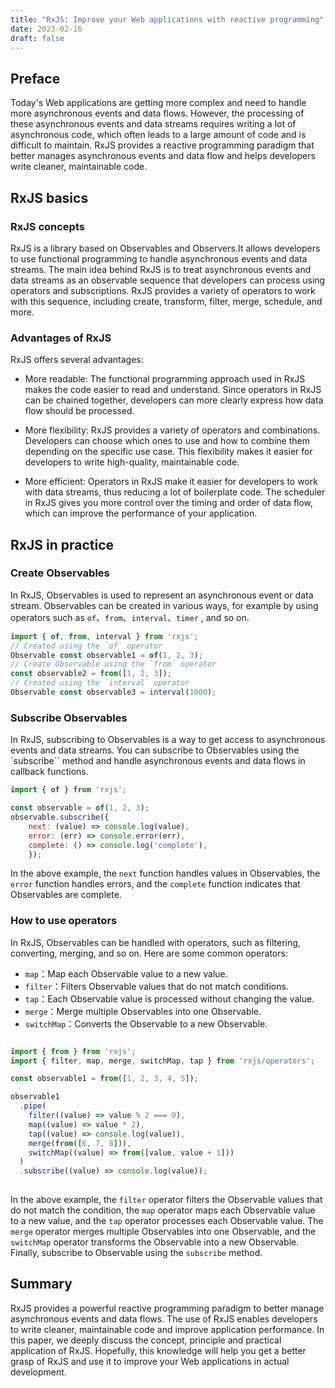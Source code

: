 ```yaml
---
title: "RxJS: Improve your Web applications with reactive programming"
date: 2023-02-16
draft: false
---
```


## Preface
Today's Web applications are getting more complex and need to handle more asynchronous events and data flows. However, the processing of these asynchronous events and data streams requires writing a lot of asynchronous code, which often leads to a large amount of code and is difficult to maintain. RxJS provides a reactive programming paradigm that better manages asynchronous events and data flow and helps developers write cleaner, maintainable code.

## RxJS basics

### RxJS concepts

RxJS is a library based on Observables and Observers.It allows developers to use functional programming to handle asynchronous events and data streams. The main idea behind RxJS is to treat asynchronous events and data streams as an observable sequence that developers can process using operators and subscriptions. RxJS provides a variety of operators to work with this sequence, including create, transform, filter, merge, schedule, and more.

### Advantages of RxJS

RxJS offers several advantages:
- More readable: The functional programming approach used in RxJS makes the code easier to read and understand. Since operators in RxJS can be chained together, developers can more clearly express how data flow should be processed.

- More flexibility: RxJS provides a variety of operators and combinations. Developers can choose which ones to use and how to combine them depending on the specific use case. This flexibility makes it easier for developers to write high-quality, maintainable code.

- More efficient: Operators in RxJS make it easier for developers to work with data streams, thus reducing a lot of boilerplate code. The scheduler in RxJS gives you more control over the timing and order of data flow, which can improve the performance of your application.

## RxJS in practice

### Create Observables

In RxJS, Observables is used to represent an asynchronous event or data stream. Observables can be created in various ways, for example by using operators such as `of`、`from`、`interval`、`timer` , and so on.

```javascript
import { of, from, interval } from 'rxjs'; 
// Created using the `of` operator
Observable const observable1 = of(1, 2, 3); 
// Create Observable using the `from` operator
const observable2 = from([1, 2, 3]);
// Created using the `interval` operator
Observable const observable3 = interval(1000);
```

### Subscribe Observables
In RxJS, subscribing to Observables is a way to get access to asynchronous events and data streams. You can subscribe to Observables using the `subscribe`` method and handle asynchronous events and data flows in callback functions.

```javascript
import { of } from 'rxjs';

const observable = of(1, 2, 3);
observable.subscribe({ 
    next: (value) => console.log(value),
    error: (err) => console.error(err),
    complete: () => console.log('complete'),
    });
```

In the above example, the `next` function handles values in Observables, the `error` function handles errors, and the `complete` function indicates that Observables are complete.

### How to use operators

In RxJS, Observables can be handled with operators, such as filtering, converting, merging, and so on. Here are some common operators:

-   `map`：Map each Observable value to a new value.
-   `filter`：Filters Observable values that do not match conditions.
-   `tap`：Each Observable value is processed without changing the value.
-   `merge`：Merge multiple Observables into one Observable.
-   `switchMap`：Converts the Observable to a new Observable.

```javascript

import { from } from 'rxjs';
import { filter, map, merge, switchMap, tap } from 'rxjs/operators';

const observable1 = from([1, 2, 3, 4, 5]);

observable1
  .pipe(
    filter((value) => value % 2 === 0),
    map((value) => value * 2),
    tap((value) => console.log(value)),
    merge(from([6, 7, 8])),
    switchMap((value) => from([value, value + 1]))
  )
  .subscribe((value) => console.log(value));
  
```

In the above example, the `filter` operator filters the Observable values that do not match the condition, the `map` operator maps each Observable value to a new value, and the `tap` operator processes each Observable value. The `merge` operator merges multiple Observables into one Observable, and the `switchMap` operator transforms the Observable into a new Observable. Finally, subscribe to Observable using the `subscribe` method.

## Summary

RxJS provides a powerful reactive programming paradigm to better manage asynchronous events and data flows. The use of RxJS enables developers to write cleaner, maintainable code and improve application performance. In this paper, we deeply discuss the concept, principle and practical application of RxJS. Hopefully, this knowledge will help you get a better grasp of RxJS and use it to improve your Web applications in actual development.




